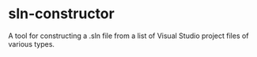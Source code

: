 # sln-constructor
A tool for constructing a .sln file from a list of Visual Studio project files of various types.
